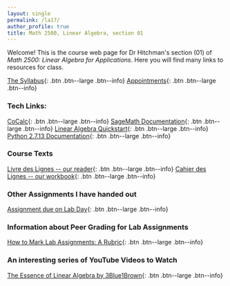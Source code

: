 ```yaml
---
layout: single
permalink: /la17/
author_profile: true
title: Math 2500, Linear Algebra, section 01
---
```


Welcome! This is the course web page for Dr Hitchman's section (01) of
_Math 2500: Linear Algebra for Applications_. Here you will find many links
to resources for class.

[The Syllabus](https://drive.google.com/file/d/0B2t6ivhRzD_FcnhHY293UFh1Tk0/view?usp=sharing){: .btn .btn--large .btn--info}
[Appointments](https://theronhitchman.youcanbook.me/){: .btn .btn--large .btn--info}

### Tech Links:

[CoCalc](https://cocalc.com){: .btn .btn--large .btn--info}
[SageMath Documentation](http://doc.sagemath.org/html/en/){: .btn .btn--large .btn--info}
[Linear Algebra Quickstart](https://wiki.sagemath.org/quickref?action=AttachFile&do=get&target=quickref-linalg.pdf){: .btn .btn--large .btn--info}
[Python 2.7.13 Documentation](https://docs.python.org/2/){: .btn .btn--large .btn--info}

### Course Texts

[Livre des Lignes -- our reader](#){: .btn .btn--large .btn--info}
[Cahier des Lignes -- our workbook](#){: .btn .btn--large .btn--info}

### Other Assignments I have handed out

[Assignment due on Lab Day](#){: .btn .btn--large .btn--info}

### Information about Peer Grading for Lab Assignments

[How to Mark Lab Assignments: A Rubric](#){: .btn .btn--large .btn--info}

### An interesting series of YouTube Videos to Watch

[The Essence of Linear Algebra by 3Blue1Brown](https://www.youtube.com/playlist?list=PLZHQObOWTQDPD3MizzM2xVFitgF8hE_ab){: .btn .btn--large .btn--info}
